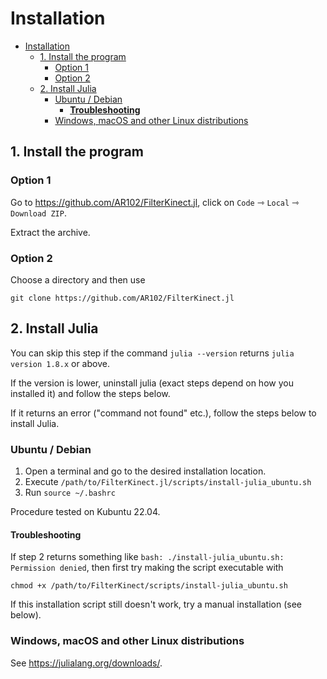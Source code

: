 # Installation

- [Installation](#installation)
  - [1. Install the program](#1-install-the-program)
    - [Option 1](#option-1)
    - [Option 2](#option-2)
  - [2. Install Julia](#2-install-julia)
    - [Ubuntu / Debian](#ubuntu--debian)
      - [**Troubleshooting**](#troubleshooting)
    - [Windows, macOS and other Linux distributions](#windows-macos-and-other-linux-distributions)

## 1. Install the program

### Option 1

Go to https://github.com/AR102/FilterKinect.jl, click on `Code` ⇾ `Local` ⇾ `Download ZIP`.

Extract the archive.

### Option 2

Choose a directory and then use 

```
git clone https://github.com/AR102/FilterKinect.jl
```

## 2. Install Julia
You can skip this step if the command `julia --version` returns `julia version 1.8.x` or
above. 

If the version is lower, uninstall julia (exact steps depend on how you installed it) and
follow the steps below.

If it returns an error ("command not found" etc.), follow the steps below to install Julia.

### Ubuntu / Debian

1. Open a terminal and go to the desired installation location.
2. Execute `/path/to/FilterKinect.jl/scripts/install-julia_ubuntu.sh`
3. Run `source ~/.bashrc`

Procedure tested on Kubuntu 22.04.

#### **Troubleshooting**

If step 2 returns something like `bash: ./install-julia_ubuntu.sh: Permission denied`, then
first try making the script executable with 

```chmod +x /path/to/FilterKinect/scripts/install-julia_ubuntu.sh```

If this installation script still doesn't work, try a manual installation (see below).

### Windows, macOS and other Linux distributions

See https://julialang.org/downloads/.
